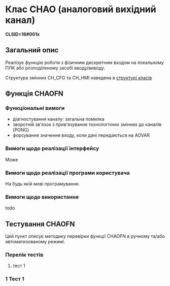 # Клас CHAO (аналоговий вихідний канал)

**CLSID=16#001x**

## Загальний опис

Реалізує функцію роботи з фізичним дискретним входом на локальному ПЛК або розподіленому засобі вводу/виводу.

Структура змінних CH_CFG та CH_HMI наведена в [структурі класів ](2_lvl0.md)

## Функція CHAOFN

### Функціональні вимоги 

- діагностування каналу: загальна помилка 
- зворотній зв'язок з прив'язування технологічних змінних до каналів (PONG)
- форсування значення входу, коли дані передаються на AOVAR 

### Вимоги щодо реалізації інтерфейсу

Може

### Вимоги щодо реалізації програми користувача

На будь якій мові програмування. 

### Вимоги щодо використання

todo

## Тестування CHAOFN

Цей пункт описує методику перевірки функції CHAOFN в ручному та/або автоматизованому режимі. 

### Перелік тестів

1. тест 1

### 1 Тест 1